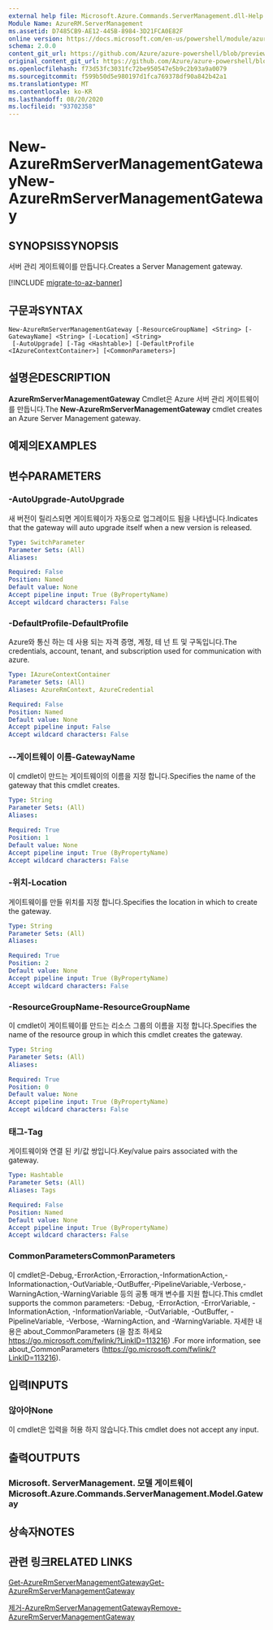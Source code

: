 ```yaml
---
external help file: Microsoft.Azure.Commands.ServerManagement.dll-Help.xml
Module Name: AzureRM.ServerManagement
ms.assetid: D7485CB9-AE12-445B-8984-3D21FCA0E82F
online version: https://docs.microsoft.com/en-us/powershell/module/azurerm.servermanagement/new-azurermservermanagementgateway
schema: 2.0.0
content_git_url: https://github.com/Azure/azure-powershell/blob/preview/src/ResourceManager/ServerManagement/Commands.ServerManagement/help/New-AzureRmServerManagementGateway.md
original_content_git_url: https://github.com/Azure/azure-powershell/blob/preview/src/ResourceManager/ServerManagement/Commands.ServerManagement/help/New-AzureRmServerManagementGateway.md
ms.openlocfilehash: f73d53fc3031fc72be950547e5b9c2b93a9a0079
ms.sourcegitcommit: f599b50d5e980197d1fca769378df90a842b42a1
ms.translationtype: MT
ms.contentlocale: ko-KR
ms.lasthandoff: 08/20/2020
ms.locfileid: "93702358"
---
```

# <span data-ttu-id="4abb1-101">New-AzureRmServerManagementGateway</span><span class="sxs-lookup"><span data-stu-id="4abb1-101">New-AzureRmServerManagementGateway</span></span>

## <span data-ttu-id="4abb1-102">SYNOPSIS</span><span class="sxs-lookup"><span data-stu-id="4abb1-102">SYNOPSIS</span></span>
<span data-ttu-id="4abb1-103">서버 관리 게이트웨이를 만듭니다.</span><span class="sxs-lookup"><span data-stu-id="4abb1-103">Creates a Server Management gateway.</span></span>

[!INCLUDE [migrate-to-az-banner](../../includes/migrate-to-az-banner.md)]

## <span data-ttu-id="4abb1-104">구문과</span><span class="sxs-lookup"><span data-stu-id="4abb1-104">SYNTAX</span></span>

```
New-AzureRmServerManagementGateway [-ResourceGroupName] <String> [-GatewayName] <String> [-Location] <String>
 [-AutoUpgrade] [-Tag <Hashtable>] [-DefaultProfile <IAzureContextContainer>] [<CommonParameters>]
```

## <span data-ttu-id="4abb1-105">설명은</span><span class="sxs-lookup"><span data-stu-id="4abb1-105">DESCRIPTION</span></span>
<span data-ttu-id="4abb1-106">**AzureRmServerManagementGateway** Cmdlet은 Azure 서버 관리 게이트웨이를 만듭니다.</span><span class="sxs-lookup"><span data-stu-id="4abb1-106">The **New-AzureRmServerManagementGateway** cmdlet creates an Azure Server Management gateway.</span></span>

## <span data-ttu-id="4abb1-107">예제의</span><span class="sxs-lookup"><span data-stu-id="4abb1-107">EXAMPLES</span></span>

## <span data-ttu-id="4abb1-108">변수</span><span class="sxs-lookup"><span data-stu-id="4abb1-108">PARAMETERS</span></span>

### <span data-ttu-id="4abb1-109">-AutoUpgrade</span><span class="sxs-lookup"><span data-stu-id="4abb1-109">-AutoUpgrade</span></span>
<span data-ttu-id="4abb1-110">새 버전이 릴리스되면 게이트웨이가 자동으로 업그레이드 됨을 나타냅니다.</span><span class="sxs-lookup"><span data-stu-id="4abb1-110">Indicates that the gateway will auto upgrade itself when a new version is released.</span></span>

```yaml
Type: SwitchParameter
Parameter Sets: (All)
Aliases:

Required: False
Position: Named
Default value: None
Accept pipeline input: True (ByPropertyName)
Accept wildcard characters: False
```

### <span data-ttu-id="4abb1-111">-DefaultProfile</span><span class="sxs-lookup"><span data-stu-id="4abb1-111">-DefaultProfile</span></span>
<span data-ttu-id="4abb1-112">Azure와 통신 하는 데 사용 되는 자격 증명, 계정, 테 넌 트 및 구독입니다.</span><span class="sxs-lookup"><span data-stu-id="4abb1-112">The credentials, account, tenant, and subscription used for communication with azure.</span></span>

```yaml
Type: IAzureContextContainer
Parameter Sets: (All)
Aliases: AzureRmContext, AzureCredential

Required: False
Position: Named
Default value: None
Accept pipeline input: False
Accept wildcard characters: False
```

### <span data-ttu-id="4abb1-113">--게이트웨이 이름</span><span class="sxs-lookup"><span data-stu-id="4abb1-113">-GatewayName</span></span>
<span data-ttu-id="4abb1-114">이 cmdlet이 만드는 게이트웨이의 이름을 지정 합니다.</span><span class="sxs-lookup"><span data-stu-id="4abb1-114">Specifies the name of the gateway that this cmdlet creates.</span></span>

```yaml
Type: String
Parameter Sets: (All)
Aliases:

Required: True
Position: 1
Default value: None
Accept pipeline input: True (ByPropertyName)
Accept wildcard characters: False
```

### <span data-ttu-id="4abb1-115">-위치</span><span class="sxs-lookup"><span data-stu-id="4abb1-115">-Location</span></span>
<span data-ttu-id="4abb1-116">게이트웨이를 만들 위치를 지정 합니다.</span><span class="sxs-lookup"><span data-stu-id="4abb1-116">Specifies the location in which to create the gateway.</span></span>

```yaml
Type: String
Parameter Sets: (All)
Aliases:

Required: True
Position: 2
Default value: None
Accept pipeline input: True (ByPropertyName)
Accept wildcard characters: False
```

### <span data-ttu-id="4abb1-117">-ResourceGroupName</span><span class="sxs-lookup"><span data-stu-id="4abb1-117">-ResourceGroupName</span></span>
<span data-ttu-id="4abb1-118">이 cmdlet이 게이트웨이를 만드는 리소스 그룹의 이름을 지정 합니다.</span><span class="sxs-lookup"><span data-stu-id="4abb1-118">Specifies the name of the resource group in which this cmdlet creates the gateway.</span></span>

```yaml
Type: String
Parameter Sets: (All)
Aliases:

Required: True
Position: 0
Default value: None
Accept pipeline input: True (ByPropertyName)
Accept wildcard characters: False
```

### <span data-ttu-id="4abb1-119">태그</span><span class="sxs-lookup"><span data-stu-id="4abb1-119">-Tag</span></span>
<span data-ttu-id="4abb1-120">게이트웨이와 연결 된 키/값 쌍입니다.</span><span class="sxs-lookup"><span data-stu-id="4abb1-120">Key/value pairs associated with the gateway.</span></span>

```yaml
Type: Hashtable
Parameter Sets: (All)
Aliases: Tags

Required: False
Position: Named
Default value: None
Accept pipeline input: True (ByPropertyName)
Accept wildcard characters: False
```

### <span data-ttu-id="4abb1-121">CommonParameters</span><span class="sxs-lookup"><span data-stu-id="4abb1-121">CommonParameters</span></span>
<span data-ttu-id="4abb1-122">이 cmdlet은-Debug,-ErrorAction,-Erroraction,-InformationAction,-Informationaction,-OutVariable,-OutBuffer,-PipelineVariable,-Verbose,-WarningAction,-WarningVariable 등의 공통 매개 변수를 지원 합니다.</span><span class="sxs-lookup"><span data-stu-id="4abb1-122">This cmdlet supports the common parameters: -Debug, -ErrorAction, -ErrorVariable, -InformationAction, -InformationVariable, -OutVariable, -OutBuffer, -PipelineVariable, -Verbose, -WarningAction, and -WarningVariable.</span></span> <span data-ttu-id="4abb1-123">자세한 내용은 about_CommonParameters (을 참조 하세요 https://go.microsoft.com/fwlink/?LinkID=113216) .</span><span class="sxs-lookup"><span data-stu-id="4abb1-123">For more information, see about_CommonParameters (https://go.microsoft.com/fwlink/?LinkID=113216).</span></span>

## <span data-ttu-id="4abb1-124">입력</span><span class="sxs-lookup"><span data-stu-id="4abb1-124">INPUTS</span></span>

### <span data-ttu-id="4abb1-125">않아야</span><span class="sxs-lookup"><span data-stu-id="4abb1-125">None</span></span>
<span data-ttu-id="4abb1-126">이 cmdlet은 입력을 허용 하지 않습니다.</span><span class="sxs-lookup"><span data-stu-id="4abb1-126">This cmdlet does not accept any input.</span></span>

## <span data-ttu-id="4abb1-127">출력</span><span class="sxs-lookup"><span data-stu-id="4abb1-127">OUTPUTS</span></span>

### <span data-ttu-id="4abb1-128">Microsoft. ServerManagement. 모델 게이트웨이</span><span class="sxs-lookup"><span data-stu-id="4abb1-128">Microsoft.Azure.Commands.ServerManagement.Model.Gateway</span></span>

## <span data-ttu-id="4abb1-129">상속자</span><span class="sxs-lookup"><span data-stu-id="4abb1-129">NOTES</span></span>

## <span data-ttu-id="4abb1-130">관련 링크</span><span class="sxs-lookup"><span data-stu-id="4abb1-130">RELATED LINKS</span></span>

[<span data-ttu-id="4abb1-131">Get-AzureRmServerManagementGateway</span><span class="sxs-lookup"><span data-stu-id="4abb1-131">Get-AzureRmServerManagementGateway</span></span>](./Get-AzureRmServerManagementGateway.md)

[<span data-ttu-id="4abb1-132">제거-AzureRmServerManagementGateway</span><span class="sxs-lookup"><span data-stu-id="4abb1-132">Remove-AzureRmServerManagementGateway</span></span>](./Remove-AzureRmServerManagementGateway.md)


